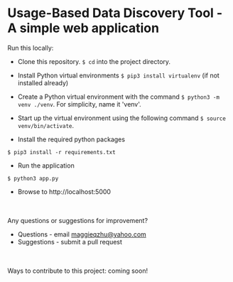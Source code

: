 # Usage-Based Data Discovery Tool - A simple web application

Run this locally: 

- Clone this repository. `$ cd` into the project directory. 
- Install Python virtual environments `$ pip3 install virtualenv` (if not installed already)
- Create a Python virtual environment with the command `$ python3 -m venv ./venv`. 
For simplicity, name it 'venv'. 

- Start up the virtual environment using the following command `$ source venv/bin/activate`.
- Install the required python packages

`$ pip3 install -r requirements.txt`

- Run the application

`$ python3 app.py`

- Browse to http://localhost:5000

<br /><br />
Any questions or suggestions for improvement?
- Questions - email maggieqzhu@yahoo.com 
- Suggestions - submit a pull request

<br /><br />
Ways to contribute to this project: coming soon!




